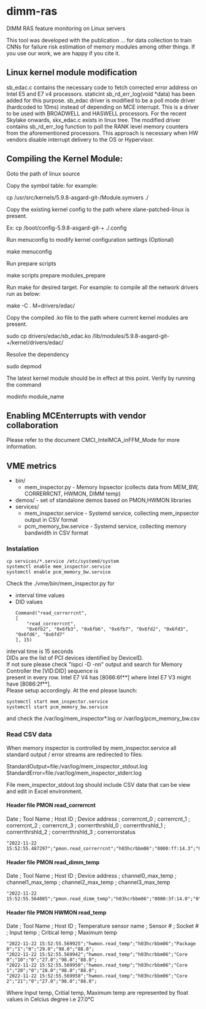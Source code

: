 # dimm-ras
DIMM RAS feature monitoring on Linux servers

This tool was developed with the publication ... for data collection to train CNNs for failure risk estimation of memory modules among other things. If you use our work, we are happy if you cite it.

## Linux kernel module modification

sb_edac.c contains the necessary code to fetch corrected error address on Intel E5 and E7 v4 processors.
staticint sb_rd_err_log(void *data) has been added for this purpose.
sb_edac driver is modified to be a poll mode driver (hardcoded to 10ms) instead of depending on MCE interrupt.
This is a driver to be used with BROADWELL and HASWELL processors. For the recent Skylake onwards, skx_edac.c exists in linux tree.
The modified driver contains sb_rd_err_log function to poll the RANK level memory counters from the aforementioned processors.
This approach is necessary when HW vendors disable interrupt delivery to the OS or Hypervisor.

## Compiling the Kernel Module:

Goto the path of linux source

Copy the symbol table: for example:

cp /usr/src/kernels/5.9.8-asgard-git-/Module.symvers ./

Copy the existing kernel config to the path where xlane-patched-linux is present.

Ex: cp /boot/config-5.9.8-asgard-git-+ ./.config

Run menuconfig to modify kernel configuration settings (Optional)

make menuconfig

Run prepare scripts

make scripts prepare modules_prepare

Run make for desired target. For example: to compile all the network drivers run as below:

make -C . M=drivers/edac/

Copy the compiled .ko file to the path where current kernel modules are present.

sudo cp drivers/edac/sb_edac.ko  /lib/modules/5.9.8-asgard-git-+/kernel/drivers/edac/

Resolve the dependency

sudo depmod

The latest kernel module should be in effect at this point. Verify by running the command

modinfo module_name


## Enabling MCEnterrupts with vendor collaboration

Please refer to the document CMCI_IntelMCA_inFFM_Mode for more information.


## VME metrics

* bin/
  * mem_inspector.py - Memory Inpsector (collects data from MEM_BW, CORRERRCNT, HWMON, DIMM temp)
* demos/ - set of standalone demos based on PMON,HWMON libraries
* services/
  * mem_inspector.service - Systemd service, collecting mem_inpsector output in CSV format
  * pcm_memory_bw.service - Systemd service, collecting memory bandwidth in CSV format

### Instalation
```
cp services/*.service /etc/systemd/system
systemctl enable mem_inspector.service
systemctl enable pcm_memory_bw.service
```
Check the ./vme/bin/mem_inspector.py for
* interval time values
* DID values<br>
    ```
    Command("read_correrrcnt", 
    [
        "read_correrrcnt",
        "0x6fb2", "0x6fb3", "0x6fb6", "0x6fb7", "0x6fd2", "0x6fd3", "0x6fd6", "0x6fd7"
    ], 15)
  ```

interval time is 15 seconds<br>
DIDs are the list of PCI devices identified by DeviceID.<br>
If not sure please check "lspci -D -nn" output and search for Memory Controller the [VID:DID] sequence is<br>
present in every row. Intel E7 V4 has [8086:6f**] where Intel E7 V3 might have [8086:2f**].<br>
Please setup accordingly.
At the end please launch:

```
systemctl start mem_inspector.service
systemctl start pcm_memory_bw.service
```

and check the /var/log/mem_inspector*.log or /var/log/pcm_memory_bw.csv

### Read CSV data

When memory inspector is controlled by mem_inspector.service all standard output / error streams are redirected to files:

StandardOutput=file:/var/log/mem_inspector_stdout.log
StandardError=file:/var/log/mem_inspector_stderr.log

File mem_inspector_stdout.log should include CSV data that can be view and edit in Excel environment.


#### Header file PMON read_correrrcnt

Date ; Tool Name ; Host ID ; Device address ; correrrcnt_0 ; correrrcnt_1 ; correrrcnt_2 ; correrrcnt_3 ; correrrthrshld_0 ; correrrthrshld_1 ; correrrthrshld_2 ; correrrthrshld_3 ; correrrorstatus

```
"2022-11-22 15:52:55.487297";"pmon.read_correrrcnt";"h03hcrbbm06";"0000:ff:14.3";"0";"0";"0";"0";"2147450879";"2147450879";"2147450879";"2147450879";"274432";
```

#### Header file PMON read_dimm_temp

Date ; Tool Name ; Host ID ; Device address ; channel0_max_temp ; channel1_max_temp ; channel2_max_temp ; channel3_max_temp

```
"2022-11-22 15:52:55.564085";"pmon.read_dimm_temp";"h03hcrbbm06";"0000:3f:14.0";"0";"0";"0";"0";
```

#### Header file PMON HWMON read_temp

Date ; Tool Name ; Host ID ; Temperature sensor name ; Sensor # ; Socket # ; Input temp ; Critical temp ; Maximum temp

```
"2022-11-22 15:52:55.569925";"hwmon.read_temp";"h03hcrbbm06";"Package 0";"1";"0";"29.0";"98.0";"88.0";
"2022-11-22 15:52:55.569942";"hwmon.read_temp";"h03hcrbbm06";"Core 0";"10";"0";"27.0";"98.0";"88.0";
"2022-11-22 15:52:55.569950";"hwmon.read_temp";"h03hcrbbm06";"Core 1";"20";"0";"28.0";"98.0";"88.0";
"2022-11-22 15:52:55.569958";"hwmon.read_temp";"h03hcrbbm06";"Core 2";"21";"0";"27.0";"98.0";"88.0";
```

Where Input temp, Critial temp, Maximum temp are represented by float values in Celcius degree i.e 27.0°C
